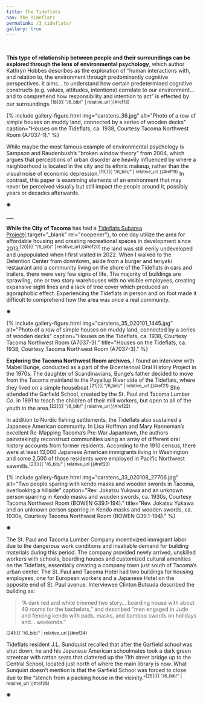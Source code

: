 ```yaml
---
title: The Tideflats
nav: The Tideflats
permalink: /3_tideflats/
gallery: true
---
```


<br>

**This type of relationship between people and their surroundings can be explored through the lens of environmental psychology**, which author Kathryn Hobbes describes as the exploration of “human interactions with, and relation to, the environment through predominantly cognitive perspectives. It aims… to understand how certain predetermined cognitive constructs (e.g. values, attitudes, intentions) correlate to our environment… and to comprehend how responsibility and intention to act” is effected by our surroundings.<sup>[18]({{ "/6_bib/" | relative_url }}#ref18)</sup> 

{% include gallery-figure.html img="carstens_36.jpg" alt="Photo of a row of simple houses on muddy land, connected by a series of wooden decks" caption="Houses on the Tideflats, ca. 1938, Courtesy Tacoma Northwest Room (A7037-1)." %}

While maybe the most famous example of environmental psychology is Sampson and Raudenbush’s “broken window theory” from 2004, which argues that perceptions of urban disorder are heavily influenced by where a neighborhood is located in the city and its ethnic makeup, rather than the visual noise of economic depression.<sup>[19]({{ "/6_bib/" | relative_url }}#ref19)</sup> In contrast, this paper is examining elements of an environment that may never be perceived visually but still impact the people around it, possibly years or decades afterwards.

<div class="symbol-container">
    <p class="symbol">&#10042;</p>
</div>
___

<br>

**While the City of Tacoma** has had a [Tideflats Subarea Project](https://www.cityoftacoma.org/government/city_departments/planning_and_development_services/planning_services/current_initiatives_and_projects/tideflats_subarea_plan){:target="_blank" rel="noopener"}, to one day utilize the area for affordable housing and creating recreational spaces in development since 2013,<sup>[20]({{ "/6_bib/" | relative_url }}#ref20)</sup> the land was still eerily undeveloped and unpopulated when I first visited in 2022. When I walked to the Detention Center from downtown, aside from a burger and teriyaki restaurant and a community living on the shore of the Tideflats in cars and trailers, there were very few signs of life. The majority of buildings are sprawling, one or two story warehouses with no visible employees, creating expansive sight lines and a lack of tree cover which produced an agoraphobic effect. Experiencing the Tideflats in person and on foot made it difficult to comprehend how the area was once a real community.

<div class="symbol-container">
    <p class="symbol">&#10042;</p>
</div>

{% include gallery-figure.html img="carstens_35_020101_1445.jpg" alt="Photo of a row of simple houses on muddy land, connected by a series of wooden decks" caption="Houses on the Tideflats, ca. 1938, Courtesy Tacoma Northwest Room (A7037-3)." title="Houses on the Tideflats, ca. 1938, Courtesy Tacoma Northwest Room (A7037-3)." %}

**Exploring the Tacoma Northwest Room archives**, I found an interview with Mabel Bunge, conducted as a part of the Bicentennial Oral History Project in the 1970s. The daughter of Scandinavians, Bunge’s father decided to move from the Tacoma mainland to the Puyallup River side of the Tideflats, where they lived on a simple houseboat.<sup>[21]({{ "/6_bib/" | relative_url }}#ref21)</sup> She attended the Garfield School, created by the St. Paul and Tacoma Lumber Co. in 1891 to teach the children of their mill workers, but open to all of the youth in the area.<sup>[22]({{ "/6_bib/" | relative_url }}#ref22)</sup>

In addition to Nordic fishing settlements, the Tideflats also sustained a Japanese American community. In Lisa Hoffman and Mary Hanneman’s excellent Re-Mapping Tacoma’s Pre-War Japantown, the authors painstakingly reconstruct communities using an array of different oral history accounts from former residents. According to the 1910 census, there were at least 13,000 Japanese American immigrants living in Washington and some 2,500 of those residents were employed in Pacific Northwest sawmills.<sup>[23]({{ "/6_bib/" | relative_url }}#ref23)</sup>

{% include gallery-figure.html img="carstens_33_020108_27706.jpg" alt="Two people sparing with kendo masks and wooden swords in Tacoma, overlooking a hillside" caption="Rev. Jokatsu Yukawa and an unknown person sparring in Kendo masks and wooden swords, ca. 1930s, Courtesy Tacoma Northwest Room (BOWEN G39.1-194)." title="Rev. Jokatsu Yukawa and an unknown person sparring in Kendo masks and wooden swords, ca. 1930s, Courtesy Tacoma Northwest Room (BOWEN G39.1-194)." %}

<div class="symbol-container">
    <p class="symbol">&#10042;</p>
</div>

The St. Paul and Tacoma Lumber Company incentivized immigrant labor due to the dangerous work conditions and insatiable demand for building materials during this period. The company provided newly arrived, unskilled workers with schools, boarding houses and customized cultural amenities on the Tideflats, essentially creating a company town just south of Tacoma’s urban center. The St. Paul and Tacoma Hotel had two buildings for housing employees, one for European workers and a Japanese Hotel on the opposite end of St. Paul avenue. Interviewee Clinton Butsuda described the building as:

 <blockquote class="quote">
“A dark red and white trimmed two story… boarding house with about 40 rooms for the bachelors,” and described “men engaged in Judo and fencing kendo with pads, masks, and bamboo swords on holidays and… weekends.” 
</blockquote>

<sup>[24]({{ "/6_bib/" | relative_url }}#ref24)</sup>

Tideflats resident J.L. Sundquist recalled that after the Garfield school was shut down, he and his Japanese American schoolmates took a dark green streetcar with rattan seats that clattered up the 11th street bridge up to the Central School, located just north of where the main library is now. What Sunquist doesn’t mention is that the Garfield School was forced to close due to the “stench from a packing house in the vicinity.”<sup>[25]({{ "/6_bib/" | relative_url }}#ref25)</sup>

<div class="symbol-container">
    <p class="symbol">&#10042;</p>
</div>

<br>